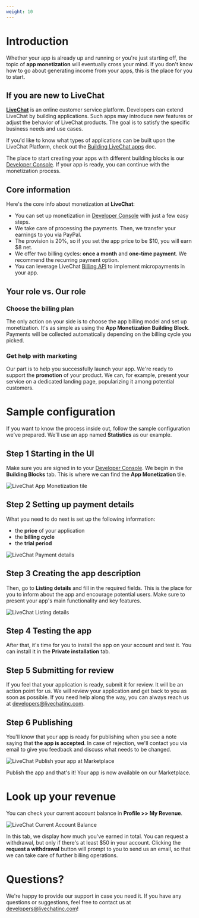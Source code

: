 ```yaml
---
weight: 10 
---
```


# Introduction

<!--Abstract, short intro -->
Whether your app is already up and running or you're just starting off, the topic of **app monetization** will eventually cross your mind. If you don't know how to go about generating income from your apps, this is the place for you to start.


<!-- Intro for newcomers -->
## If you are new to LiveChat

[**LiveChat**](https://www.livechatinc.com/) is an online customer service platform. Developers can extend LiveChat by building applications. Such apps may introduce new features or adjust the behavior of LiveChat products. The goal is to satisfy the specific business needs and use cases.

If you'd like to know what types of applications can be built upon the LiveChat Platform, check out the [Building LiveChat apps](/docs/building-apps-for-livechat/) doc. 

The place to start creating your apps with different building blocks is our [Developer Console](/console/). If your app is ready, you can continue with the monetization process. 

<!-- How the process looks -->
## Core information

Here's the core info about monetization at **LiveChat**:

* You can set up monetization in [Developer Console](/console/) with just a few easy steps.
* We take care of processing the payments. Then, we transfer your earnings to you via PayPal.
* The provision is 20%, so if you set the app price to be $10, you will earn $8 net. 
* We offer two billing cycles: **once a month** and **one-time payment**. We recommend the recurring payment option. 
* You can leverage LiveChat [Billing API](/docs/billing-api/) to implement micropayments in your app.


## Your role vs. Our role

### **Choose the billing plan**
The only action on your side is to choose the app billing model and set up monetization. It's as simple as using the **App Monetization Building Block**. Payments will be collected automatically depending on the billing cycle you picked.


### **Get help with marketing**
Our part is to help you successfully launch your app. We're ready to support the **promotion** of your product. We can, for example, present your service on a dedicated landing page, popularizing it among potential customers.


# Sample configuration

If you want to know the process inside out, follow the sample configuration we've prepared. We'll use an app named **Statistics** as our example.


## **Step 1 Starting in the UI**
Make sure you are signed in to your [Developer Console](/console/). We begin in the **Building Blocks** tab. This is where we can find the **App Monetization** tile. 

![LiveChat App Monetization tile](livechat-monetization-step-1.png)

## **Step 2 Setting up payment details**
What you need to do next is set up the following information:

* the **price** of your application 
* the **billing cycle**
* the **trial period** 
  
![LiveChat Payment details](livechat-monetization-step-2.png)

## **Step 3 Creating the app description**
Then, go to **Listing details** and fill in the required fields. This is the place for you to inform about the app and encourage potential users. Make sure to present your app's main functionality and key features.

![LiveChat Listing details](livechat-monetization-step-3.png)

## **Step 4 Testing the app**
After that, it's time for you to install the app on your account and test it. You can install it in the **Private installation** tab. 

## **Step 5 Submitting for review**
If you feel that your application is ready, submit it for review. It will be an action point for us. We will review your application and get back to you as soon as possible. If you need help along the way, you can always reach us at [developers@livechatinc.com](mailto:developers@livechatinc.com). 

## **Step 6 Publishing**

You'll know that your app is ready for publishing when you see a note saying that **the app is accepted**.
In case of rejection, we'll contact you via email to give you feedback and discuss what needs to be changed.

![LiveChat Publish your app at Marketplace](livechat-monetization-step-6.png)

Publish the app and that's it! Your app is now available on our Marketplace.

# Look up your revenue
You can check your current account balance in **Profile >> My Revenue**. 

![LiveChat Current Account Balance](livechat-monetization-revenue.png)

In this tab, we display how much you've earned in total. You can request a withdrawal, but only if there's at least $50 in your account. Clicking the **request a withdrawal** button will prompt to you to send us an email, so that we can take care of further billing operations.

# Questions?

We're happy to provide our support in case you need it. If you have any questions or suggestions, feel free to contact us at [developers@livechatinc.com](mailto:developers@livechatinc.com)!
